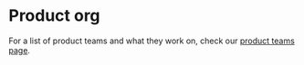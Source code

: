 # Product org

For a list of product teams and what they work on, check our [product teams page](product_teams.md).

